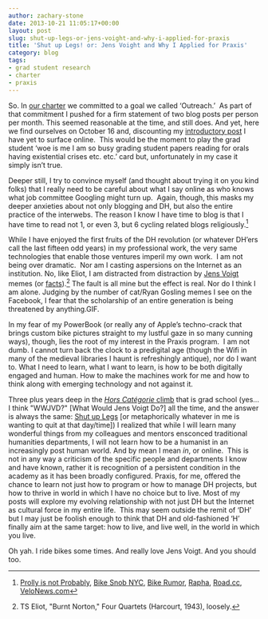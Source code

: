 ```yaml
---
author: zachary-stone
date: 2013-10-21 11:05:17+00:00
layout: post
slug: shut-up-legs-or-jens-voight-and-why-i-applied-for-praxis
title: 'Shut up Legs! or: Jens Voight and Why I Applied for Praxis'
category: blog
tags:
- grad student research
- charter
- praxis
---
```


So. In [our charter](https://praxis.scholarslab.org/charter) we committed to a goal we called ‘Outreach.’  As part of that commitment I pushed for a firm statement of two blog posts per person per month. This seemed reasonable at the time, and still does. And yet, here we find ourselves on October 16 and, discounting my [introductory post](https://scholarslab.org/grad-student-research/a-bit-more-medieval/) I have yet to surface online.  This would be the moment to play the grad student ‘woe is me I am so busy grading student papers reading for orals having existential crises etc. etc.’ card but, unfortunately in my case it simply isn’t true.

Deeper still, I try to convince myself (and thought about trying it on you kind folks) that I really need to be careful about what I say online as who knows what job committee Googling might turn up.  Again, though, this masks my deeper anxieties about not only blogging and DH, but also the entire practice of the interwebs. The reason I know I have time to blog is that I have time to read not 1, or even 3, but 6 cycling related blogs religiously.[^1]

While I have enjoyed the first fruits of the DH revolution (or whatever DH’ers call the last fifteen odd years) in my professional work, the very same technologies that enable those ventures imperil my own work.  I am not being over dramatic.  Nor am I casting aspersions on the Internet as an institution. No, like Eliot, I am distracted from distraction by [Jens Voigt](http://www.tumblr.com/tagged/jens-voigt) memes (or [facts](https://twitter.com/JensVoigtFacts)).[^2] The fault is all mine but the effect is real. Nor do I think I am alone. Judging by the number of cat/Ryan Gosling memes I see on the Facebook, I fear that the scholarship of an entire generation is being threatened by anything.GIF.

In my fear of my PowerBook (or really any of Apple’s techno-crack that brings custom bike pictures straight to my lustful gaze in so many cunning ways), though, lies the root of my interest in the Praxis program.  I am not dumb. I cannot turn back the clock to a predigital age (though the Wifi in many of the medieval libraries I haunt is refreshingly antique), nor do I want to. What I need to learn, what I want to learn, is how to be both digitally engaged and human. How to make the machines work for me and how to think along with emerging technology and not against it.

Three plus years deep in the [_Hors Catégorie_ climb](http://en.wikipedia.org/wiki/Hors_catégorie) that is grad school (yes... I think "WWJVD?" [What Would Jens Voigt Do?] all the time, and the answer is always the same: [Shut up Legs](http://teamjva.com/jens-voigt-soundboard/) [or metaphorically whatever in me is wanting to quit at that day/time]) I realized that while I will learn many wonderful things from my colleagues and mentors ensconced traditional humanities departments, I will not learn how to be a humanist in an increasingly post human world. And by mean I mean _in_, or online.  This is not in any way a criticism of the specific people and departments I know and have known, rather it is recognition of a persistent condition in the academy as it has been broadly configured. Praxis, for me, offered the chance to learn not just how to program or how to manage DH projects, but how to thrive in world in which I have no choice but to live. Most of my posts will explore my evolving relationship with not just DH but the Internet as cultural force in my entire life.  This may seem outside the remit of ‘DH’ but I may just be foolish enough to think that DH and old-fashioned ‘H’ finally aim at the same target: how to live, and live well, in the world in which you live.

Oh yah. I ride bikes some times. And really love Jens Voigt. And you should too.


[^1]: [Prolly is not Probably](http://prollyisnotprobably.com), [Bike Snob NYC](http://bikesnobnyc.blogspot.com), [Bike Rumor](http://bikerumor.com), [Rapha](http://www.rapha.cc/blogs/), [Road.cc](http://road.cc), [VeloNews.com](http://velonews.competitor.com)


[^2]: TS Eliot, "Burnt Norton," Four Quartets (Harcourt, 1943), loosely.
